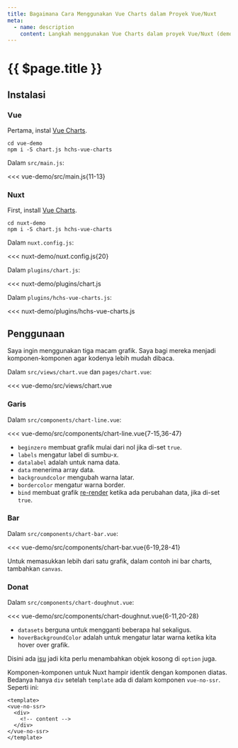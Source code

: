 ```yaml
---
title: Bagaimana Cara Menggunakan Vue Charts dalam Proyek Vue/Nuxt
meta:
  - name: description
    content: Langkah menggunakan Vue Charts dalam proyek Vue/Nuxt (demo grafik garis, bar, dan donat).
---
```


# {{ $page.title }}

<start-tutorial demo="chart" lang="id" />

## Instalasi

### Vue

Pertama, instal [Vue Charts](https://github.com/hchstera/vue-charts).

```bash{2}
cd vue-demo
npm i -S chart.js hchs-vue-charts
```

Dalam `src/main.js`:

<<< vue-demo/src/main.js{11-13}

### Nuxt

First, install [Vue Charts](https://github.com/hchstera/vue-charts).

```bash{2}
cd nuxt-demo
npm i -S chart.js hchs-vue-charts
```

Dalam `nuxt.config.js`:

<<< nuxt-demo/nuxt.config.js{20}

Dalam `plugins/chart.js`:

<<< nuxt-demo/plugins/chart.js

Dalam `plugins/hchs-vue-charts.js`:

<<< nuxt-demo/plugins/hchs-vue-charts.js

## Penggunaan

Saya ingin menggunakan tiga macam grafik. Saya bagi mereka menjadi komponen-komponen agar kodenya lebih mudah dibaca.

Dalam `src/views/chart.vue` dan `pages/chart.vue`:

<<< vue-demo/src/views/chart.vue

### Garis

Dalam `src/components/chart-line.vue`:

<<< vue-demo/src/components/chart-line.vue{7-15,36-47}

- `beginzero` membuat grafik mulai dari nol jika di-set `true`.
- `labels` mengatur label di sumbu-x.
- `datalabel` adalah untuk nama data.
- `data` menerima array data.
- `backgroundcolor` mengubah warna latar.
- `bordercolor` mengatur warna border.
- `bind` membuat grafik [re-render](http://vue-charts.hchspersonal.tk/databinding) ketika ada perubahan data, jika di-set `true`.

### Bar

Dalam `src/components/chart-bar.vue`:

<<< vue-demo/src/components/chart-bar.vue{6-19,28-41}

Untuk memasukkan lebih dari satu grafik, dalam contoh ini bar charts, tambahkan `canvas`.

### Donat

Dalam `src/components/chart-doughnut.vue`:

<<< vue-demo/src/components/chart-doughnut.vue{6-11,20-28}

- `datasets` berguna untuk mengganti beberapa hal sekaligus.
- `hoverBackgroundColor` adalah untuk mengatur latar warna ketika kita hover over grafik.

Disini ada [isu](https://github.com/hchstera/vue-charts/issues/33) jadi kita perlu menambahkan objek kosong di `option` juga.

Komponen-komponen untuk Nuxt hampir identik dengan komponen diatas. Bedanya hanya `div` setelah `template` ada di dalam komponen `vue-no-ssr`. Seperti ini:

```html{2,6}
<template>
<vue-no-ssr>
  <div>
    <!-- content -->
  </div>
</vue-no-ssr>
</template>
```

